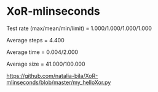 # XoR-mlinseconds

Test rate (max/mean/min/limit) = 1.000/1.000/1.000/1.000 

Average steps = 4.400

Average time = 0.004/2.000

Average size = 41.000/100.000

https://github.com/natalia-bila/XoR-mlinseconds/blob/master/my_helloXor.py
